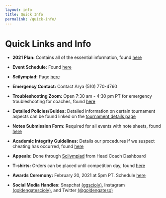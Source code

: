 ```yaml
---
layout: info
title: Quick Info
permalink: /quick-info/
---
```


# Quick Links and Info

- <b>2021 Plan:</b> Contains all of the essential information, found <a target="_blank" href="https://docs.google.com/document/d/1PgulkUgZ8pOl2daWdRuLzUSWo5lmfeKH7uJjoBNgBtk/edit">here</a>

- <b>Event Schedule:</b> Found <a target="_blank" href="https://docs.google.com/spreadsheets/d/1XhhFDybp2RPfqP_s_4udwhTCQWXFlkmDZoc5O-3EYFg/edit#gid=1308440264">here</a>

- <b>Scilympiad:</b> Page <a target="_blank" href="https://scilympiad.com/golden-gate">here</a>

- <b>Emergency Contact:</b> Contact Arya (510) 770-4760

- <b>Troubleshooting Zoom:</b> Open 7:30 am - 4:30 pm PT for emergency troubleshooting for coaches, found <a target="_blank" href="https://stanford.zoom.us/j/93917725257?pwd=WmpCL1dOWkdzbzdxN1JFMHBMd1B1UT09">here</a>

- <b>Detailed Policies/Guides:</b> Detailed information on certain tournament aspects can be found linked on the <a href="/details/">tournament details page</a>

- <b>Notes Submission Form:</b> Required for all events with note sheets, found <a target="_blank" href="https://forms.gle/3MENf7XUx1spKtDt6">here</a>

- <b>Academic Integrity Guidelines:</b> Details our procedures if we suspect cheating has occurred, found <a target="_blank" href="https://docs.google.com/document/d/1p-SrlxuggYGClG7R8Vz__0jYUTTMuQNCSHoSG7tRr14/edit?usp=sharing">here</a>

- <b>Appeals:</b> Done through <a target="_blank" href="https://scilympiad.com/golden-gate">Scilympiad</a> from Head Coach Dashboard

- <b>T-shirts:</b> Orders can be placed until competition day, found <a target="_blank" href="https://www.customink.com/g/nga0-00cd-6nfk">here</a>

- <b>Awards Ceremony:</b> February 20, 2021 at 5pm PT. Schedule <a target="_blank" href="https://docs.google.com/document/d/1yu9vtbaEITvUqZculFzEZIy6IVRowMNpLhBmWEn2j20/edit?usp=sharing">here</a>

- <b>Social Media Handles:</b> Snapchat <a target = "_blank" href="https://snapchat.com/add/ggscioly">(ggscioly)</a>, Instagram <a target = "_blank" href="https://www.instagram.com/goldengatescioly/">(goldengatescioly)</a>, and Twitter <a target = "_blank" href="https://twitter.com/goldengateso">(@goldengateso)</a>
